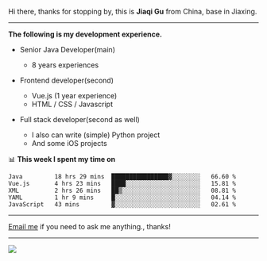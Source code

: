 Hi there, thanks for stopping by, this is **Jiaqi Gu** from China, base in Jiaxing.

---

**The following is my development experience.**

- Senior Java Developer(main)
  - 8 years experiences

- Frontend developer(second)
  - Vue.js (1 year experience)
  - HTML / CSS / Javascript
  
- Full stack developer(second as well)
  - I also can write (simple) Python project
  - And some iOS projects

📊 **This week I spent my time on**
<!--START_SECTION:waka-->
```text
Java         18 hrs 29 mins  ████████████████▓░░░░░░░░   66.60 % 
Vue.js       4 hrs 23 mins   ████░░░░░░░░░░░░░░░░░░░░░   15.81 % 
XML          2 hrs 26 mins   ██▒░░░░░░░░░░░░░░░░░░░░░░   08.81 % 
YAML         1 hr 9 mins     █░░░░░░░░░░░░░░░░░░░░░░░░   04.14 % 
JavaScript   43 mins         ▓░░░░░░░░░░░░░░░░░░░░░░░░   02.61 % 
```
<!--END_SECTION:waka-->

---

[Email me](mailto:droidqw@gmail.com?subject=Hiring_from_GitHub) if you need to ask me anything., thanks!

---

![]( https://visitor-badge.glitch.me/badge?page_id=githubgujiaqi)
